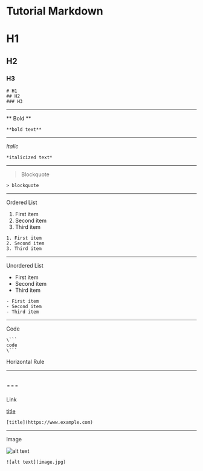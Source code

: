 # Tutorial Markdown

# H1  
## H2  
### H3

```
# H1  
## H2  
### H3
```
---

** Bold **

```**bold text**```

---

*Italic*

```*italicized text*```

---

> Blockquote

```> blockquote```

---

Ordered List

1. First item
2. Second item
3. Third item

```
1. First item
2. Second item
3. Third item
```

---

Unordered List

- First item
- Second item
- Third item

```
- First item
- Second item
- Third item
```

---

Code

```
\```
code
\```
```

Horizontal Rule

---

```---```
---

Link

[title](https://www.example.com)

```[title](https://www.example.com)```

---

Image

![alt text](https://cdn.pixabay.com/photo/2015/04/23/22/00/tree-736885__480.jpg)

```![alt text](image.jpg)```